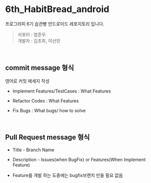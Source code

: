 # 6th_HabitBread_android

프로그라피 6기 습관빵 안드로이드 레포지토리 입니다.

> 서포터 : 염준우
> <br>
> 개발자 : 김초희, 이선민

<br>

## commit message 형식

영어로 커밋 메세지 작성

- Implement Features/TestCases : What Features 

- Refactor Codes  : What Features

- Fix Bugs : What bugs/ how to solve

<br>

## Pull Request message 형식

- Title - Branch Name

- Description - Issues(when BugFix) or Features(When Implement Feature)

- Feature를 개발 하는 도중에는 bugfix브랜치 만들 필요 없음


